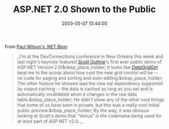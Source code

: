 ﻿---
layout: post
title: "ASP.NET 2.0 Shown to the Public"
comments: false
date: 2003-05-07 13:44:00
categories:
 - Technology
subtext-id: 7118681d-c317-4cca-9adf-46be168e2b14
alias: /blog/ASPNET-20-Shown-to-the-Public.aspx
---


From [Paul Wilson's .NET Blog](http://dotnetweblogs.com/pwilson/):

> _I'm at the DevConnections conference in New Orleans this week and last night's keynote featured _[_Scott Guthrie_](http://dotnetweblogs.com/ScottGu/)_'s first ever public demo of ASP.NET Version 2.0!&nbsp_place_holder; It looks like _[_DataGridGirl_](http://dotnetweblogs.com/datagridgirl/posts/6603.aspx)_ beat me to the scoop about how cool the new grid control will be -- no code for paging and sorting and even editing.&nbsp_place_holder; The other feature he showed was the new sql dependency supported by output caching -- the data is cached as long as you set and is automatically invalidated when it changes in the raw data table.&nbsp_place_holder; He didn't show any of the other cool things that some of us have seen in private, but this was a really cool initial public preview.&nbsp_place_holder; By the way, it was obvious looking at Scott's demo that "Venus" is the codename being used for at least part of ASP.NET v2.0. _
